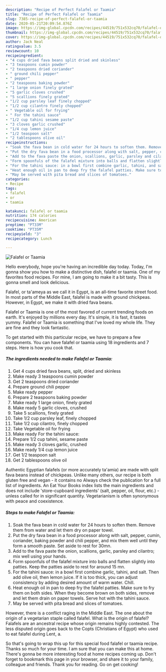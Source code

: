 ```yaml
---
description: "Recipe of Perfect Falafel or Taamia"
title: "Recipe of Perfect Falafel or Taamia"
slug: 7385-recipe-of-perfect-falafel-or-taamia
date: 2020-05-21T20:09:54.876Z
image: https://img-global.cpcdn.com/recipes/44519/751x532cq70/falafel-or-taamia-recipe-main-photo.jpg
thumbnail: https://img-global.cpcdn.com/recipes/44519/751x532cq70/falafel-or-taamia-recipe-main-photo.jpg
cover: https://img-global.cpcdn.com/recipes/44519/751x532cq70/falafel-or-taamia-recipe-main-photo.jpg
author: Jack Neal
ratingvalue: 3.5
reviewcount: 10
recipeingredient:
- "4 cups dried fava beans split dried and skinless"
- "3 teaspoons cumin powder"
- "2 teaspoons dried coriander"
- " ground chili pepper"
- " pepper"
- "2 teaspoons baking powder"
- "1 large onion finely grated"
- "5 garlic cloves crushed"
- "5 scallions finely grated"
- "1/2 cup parsley leaf finely chopped"
- "1/2 cup cilantro finely chopped"
- " Vegetable oil for frying"
- " For the tahini sauce"
- "1/2 cup tahini sesame paste"
- "3 cloves garlic crushed"
- "1/4 cup lemon juice"
- "1/2 teaspoon salt"
- "2 tablespoons olive oil"
recipeinstructions:
- "Soak the fava bean in cold water for 24 hours to soften them. Remove them from water and let them dry on paper towel."
- "Put the dry fava bean in a food processor along with salt, pepper, cumin, coriander, baking powder and chili pepper, and mix them well until they form a smooth paste. Set aside to rest for 30mn."
- "Add to the fava paste the onion, scallions, garlic, parsley and cilantro; mix well using your hands."
- "Form spoonfuls of the falafel mixture into balls and flatten slightly into patties. Keep the patties aside to rest for around 15 mn."
- "For the tahini sauce: in a bowl first combine garlic, tahini, and salt. Then add olive oil, then lemon juice. If it is too thick, you can adjust consistency by adding desired amount of warm water. Chill."
- "Heat enough oil in pan to deep fry the falafel patties. Make sure to fry them on both sides. When they become brown on both sides, remove and let them drain on paper towels. Serve hot with the tahini sauce."
- "May be served with pita bread and slices of tomatoes."
categories:
- Recipe
tags:
- falafel
- or
- taamia

katakunci: falafel or taamia 
nutrition: 174 calories
recipecuisine: American
preptime: "PT33M"
cooktime: "PT35M"
recipeyield: "3"
recipecategory: Lunch

---
```



![Falafel or Taamia](https://img-global.cpcdn.com/recipes/44519/751x532cq70/falafel-or-taamia-recipe-main-photo.jpg)

Hello everybody, hope you're having an incredible day today. Today, I'm gonna show you how to make a distinctive dish, falafel or taamia. One of my favorites food recipes. For mine, I am going to make it a bit tasty. This is gonna smell and look delicious.

Falafel, or ta&#39;ameya as we call it in Egypt, is an all-time favorite street food. In most parts of the Middle East, falafel is made with ground chickpeas. However, in Egypt, we make it with dried fava beans.

Falafel or Taamia is one of the most favored of current trending foods on earth. It's enjoyed by millions every day. It's simple, it is fast, it tastes yummy. Falafel or Taamia is something that I've loved my whole life. They are fine and they look fantastic.


To get started with this particular recipe, we have to prepare a few components. You can have falafel or taamia using 18 ingredients and 7 steps. Here is how you cook that.

<!--inarticleads1-->

##### The ingredients needed to make Falafel or Taamia:

1. Get 4 cups dried fava beans, split, dried and skinless
1. Make ready 3 teaspoons cumin powder
1. Get 2 teaspoons dried coriander
1. Prepare  ground chili pepper
1. Make ready  pepper
1. Prepare 2 teaspoons baking powder
1. Make ready 1 large onion, finely grated
1. Make ready 5 garlic cloves, crushed
1. Take 5 scallions, finely grated
1. Take 1/2 cup parsley leaf, finely chopped
1. Take 1/2 cup cilantro, finely chopped
1. Take  Vegetable oil for frying
1. Make ready  For the tahini sauce:
1. Prepare 1/2 cup tahini, sesame paste
1. Make ready 3 cloves garlic, crushed
1. Make ready 1/4 cup lemon juice
1. Get 1/2 teaspoon salt
1. Get 2 tablespoons olive oil


Authentic Egyptian falafels (or more accurately ta&#39;amia) are made with split fava beans instead of chickpeas. Unlike many others, our recipe is both gluten free and vegan - it contains no Always check the publication for a full list of ingredients. An Eat Your Books index lists the main ingredients and does not include &#39;store-cupboard ingredients&#39; (salt, pepper, oil, flour, etc.) - unless called for in significant quantity. Vegetarianism is often synonymous with peace and coexistence. 

<!--inarticleads2-->

##### Steps to make Falafel or Taamia:

1. Soak the fava bean in cold water for 24 hours to soften them. Remove them from water and let them dry on paper towel.
1. Put the dry fava bean in a food processor along with salt, pepper, cumin, coriander, baking powder and chili pepper, and mix them well until they form a smooth paste. Set aside to rest for 30mn.
1. Add to the fava paste the onion, scallions, garlic, parsley and cilantro; mix well using your hands.
1. Form spoonfuls of the falafel mixture into balls and flatten slightly into patties. Keep the patties aside to rest for around 15 mn.
1. For the tahini sauce: in a bowl first combine garlic, tahini, and salt. Then add olive oil, then lemon juice. If it is too thick, you can adjust consistency by adding desired amount of warm water. Chill.
1. Heat enough oil in pan to deep fry the falafel patties. Make sure to fry them on both sides. When they become brown on both sides, remove and let them drain on paper towels. Serve hot with the tahini sauce.
1. May be served with pita bread and slices of tomatoes.


However, there is a conflict raging in the Middle East. The one about the origin of a vegetarian staple called falafel. What is the origin of falafel? Falafels are an ancestral recipe whose origin remains highly contested. The less disputed origin goes back to the Copts (Christians of Egypt) who used to eat falafel during Lent, a. 

So that's going to wrap this up for this special food falafel or taamia recipe. Thanks so much for your time. I am sure that you can make this at home. There's gonna be more interesting food at home recipes coming up. Don't forget to bookmark this page in your browser, and share it to your family, colleague and friends. Thank you for reading. Go on get cooking!
